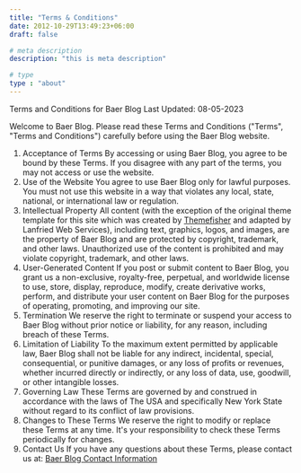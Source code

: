 ```yaml
---
title: "Terms & Conditions"
date: 2012-10-29T13:49:23+06:00
draft: false

# meta description
description: "this is meta description"

# type
type : "about"
---
```


Terms and Conditions for Baer Blog
Last Updated: 08-05-2023

Welcome to Baer Blog. Please read these Terms and Conditions ("Terms", "Terms and Conditions") carefully before using the Baer Blog website.
1. Acceptance of Terms
By accessing or using Baer Blog, you agree to be bound by these Terms. If you disagree with any part of the terms, you may not access or use the website.
2. Use of the Website
You agree to use Baer Blog only for lawful purposes. You must not use this website in a way that violates any local, state, national, or international law or regulation.
3. Intellectual Property
All content (with the exception of the original theme template for this site which was created by [Themefisher](https://themefisher.com/hugo-themes/) and adapted by Lanfried Web Services), including text, graphics, logos, and images, are the property of Baer Blog and are protected by copyright, trademark, and other laws. Unauthorized use of the content is prohibited and may violate copyright, trademark, and other laws.
4. User-Generated Content
If you post or submit content to Baer Blog, you grant us a non-exclusive, royalty-free, perpetual, and worldwide license to use, store, display, reproduce, modify, create derivative works, perform, and distribute your user content on Baer Blog for the purposes of operating, promoting, and improving our site.
5. Termination
We reserve the right to terminate or suspend your access to Baer Blog without prior notice or liability, for any reason, including breach of these Terms.
6. Limitation of Liability
To the maximum extent permitted by applicable law, Baer Blog shall not be liable for any indirect, incidental, special, consequential, or punitive damages, or any loss of profits or revenues, whether incurred directly or indirectly, or any loss of data, use, goodwill, or other intangible losses.
7. Governing Law
These Terms are governed by and construed in accordance with the laws of The USA and specifically New York State without regard to its conflict of law provisions.
8. Changes to These Terms
We reserve the right to modify or replace these Terms at any time. It's your responsibility to check these Terms periodically for changes.
9. Contact Us
If you have any questions about these Terms, please contact us at:
[Baer Blog Contact Information](/contact/)
